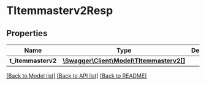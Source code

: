 # TItemmasterv2Resp

## Properties
Name | Type | Description | Notes
------------ | ------------- | ------------- | -------------
**t_itemmasterv2** | [**\Swagger\Client\Model\TItemmasterv2[]**](TItemmasterv2.md) |  | [optional] 

[[Back to Model list]](../README.md#documentation-for-models) [[Back to API list]](../README.md#documentation-for-api-endpoints) [[Back to README]](../README.md)


